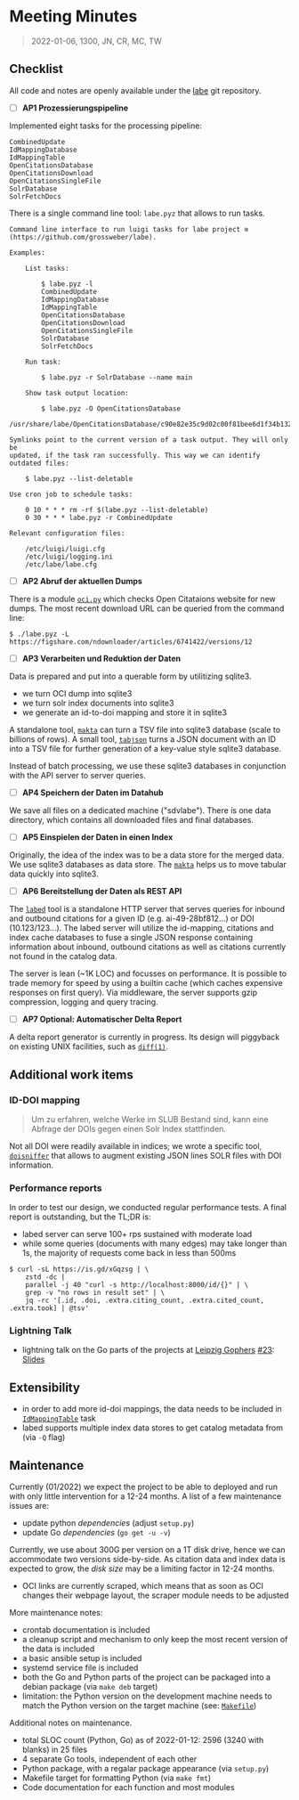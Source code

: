 # Meeting Minutes

> 2022-01-06, 1300, JN, CR, MC, TW

## Checklist

All code and notes are openly available under the
[labe](https://github.com/GROSSWEBER/labe) git repository.

* [ ] **AP1 Prozessierungspipeline**

Implemented eight tasks for the processing pipeline:

```
CombinedUpdate
IdMappingDatabase
IdMappingTable
OpenCitationsDatabase
OpenCitationsDownload
OpenCitationsSingleFile
SolrDatabase
SolrFetchDocs
```

There is a single command line tool: `labe.pyz` that allows to run tasks.

```
Command line interface to run luigi tasks for labe project ≋
(https://github.com/grossweber/labe).

Examples:

    List tasks:

        $ labe.pyz -l
        CombinedUpdate
        IdMappingDatabase
        IdMappingTable
        OpenCitationsDatabase
        OpenCitationsDownload
        OpenCitationsSingleFile
        SolrDatabase
        SolrFetchDocs

    Run task:

        $ labe.pyz -r SolrDatabase --name main

    Show task output location:

        $ labe.pyz -O OpenCitationsDatabase
        /usr/share/labe/OpenCitationsDatabase/c90e82e35c9d02c00f81bee6d1f34b132953398c.db

Symlinks point to the current version of a task output. They will only be
updated, if the task ran successfully. This way we can identify outdated files:

    $ labe.pyz --list-deletable

Use cron job to schedule tasks:

    0 10 * * * rm -rf $(labe.pyz --list-deletable)
    0 30 * * * labe.pyz -r CombinedUpdate

Relevant configuration files:

    /etc/luigi/luigi.cfg
    /etc/luigi/logging.ini
    /etc/labe/labe.cfg

```


* [ ] **AP2 Abruf der aktuellen Dumps**

There is a module
[`oci.py`](https://github.com/GROSSWEBER/labe/blob/main/python/labe/oci.py)
which checks Open Citataions website for new dumps. The most recent download
URL can be queried from the command line:

```
$ ./labe.pyz -L
https://figshare.com/ndownloader/articles/6741422/versions/12
```


* [ ] **AP3 Verarbeiten und Reduktion der Daten**

Data is prepared and put into a querable form by utilitizing sqlite3.

* we turn OCI dump into sqlite3
* we turn solr index documents into sqlite3
* we generate an id-to-doi mapping and store it in sqlite3

A standalone tool,
[`makta`](https://github.com/GROSSWEBER/labe/tree/main/go/ckit#makta) can turn
a TSV file into sqlite3 database (scale to billions of rows). A small tool,
[`tabjson`](https://github.com/GROSSWEBER/labe/tree/main/go/ckit#tabjson) turns
a JSON document with an ID into a TSV file for further generation of a
key-value style sqlite3 database.

Instead of batch processing, we use these sqlite3 databases in conjunction with
the API server to server queries.

* [ ] **AP4 Speichern der Daten im Datahub**

We save all files on a dedicated machine ("sdvlabe"). There is one data
directory, which contains all downloaded files and final databases.

* [ ] **AP5 Einspielen der Daten in einen Index**

Originally, the idea of the index was to be a data store for the merged data.
We use sqlite3 databases as data store. The
[`makta`](https://github.com/GROSSWEBER/labe/tree/main/go/ckit#makta) helps us to move tabular data quickly into sqlite3.

* [ ] **AP6 Bereitstellung der Daten als REST API**

The [`labed`](https://github.com/GROSSWEBER/labe/tree/main/go/ckit#labed) tool
is a standalone HTTP server that serves queries for inbound and outbound
citations for a given ID (e.g. ai-49-28bf812...) or DOI (10.123/123...). The
labed server will utilize the id-mapping, citations and index cache databases
to fuse a single JSON response containing information about inbound, outbound
citations as well as citations currently not found in the catalog data.

The server is lean (~1K LOC) and focusses on performance. It is possible to
trade memory for speed by using a builtin cache (which caches expensive
responses on first query). Via middleware, the server supports gzip
compression, logging and query tracing.

* [ ] **AP7 Optional: Automatischer Delta Report**

A delta report generator is currently in progress. Its design will piggyback
on existing UNIX facilities, such as
[`diff(1)`](https://man7.org/linux/man-pages/man1/diff.1.html).

## Additional work items

### ID-DOI mapping

> Um zu erfahren, welche Werke im SLUB Bestand sind, kann eine Abfrage der DOIs
> gegen einen Solr Index stattfinden.

Not all DOI were readily available in indices; we wrote a specific tool,
[`doisniffer`](https://github.com/GROSSWEBER/labe/tree/main/go/ckit#doisniffer)
that allows to augment existing JSON lines SOLR files with DOI information.

### Performance reports

In order to test our design, we conducted regular performance tests. A final
report is outstanding, but the TL;DR is:

* labed server can serve 100+ rps sustained with moderate load
* while some queries (documents with many edges) may take longer than 1s, the majority of requests come back in less than 500ms

```
$ curl -sL https://is.gd/xGqzsg | \
    zstd -dc |
    parallel -j 40 "curl -s http://localhost:8000/id/{}" | \
    grep -v "no rows in result set" | \
    jq -rc '[.id, .doi, .extra.citing_count, .extra.cited_count, .extra.took] | @tsv'
```

### Lightning Talk

* lightning talk on the Go parts of the projects at [Leipzig
  Gophers](https://golangleipzig.space/)
[#23](https://golangleipzig.space/posts/meetup-23-wrapup/):
[Slides](https://github.com/miku/dwstalk)

## Extensibility

* in order to add more id-doi mappings, the data needs to be included in [`IdMappingTable`](https://github.com/GROSSWEBER/labe/blob/c67474c272cbbc51405bf53eb22d656622547c38/python/labe/tasks.py#L275-L325) task
* labed supports multiple index data stores to get catalog metadata from (via `-Q` flag)

## Maintenance

Currently (01/2022) we expect the project to be able to deployed and run with only little intervention for a 12-24 months. A list of a few maintenance issues are:

* update python *dependencies* (adjust `setup.py`)
* update Go *dependencies* (`go get -u -v`)

Currently, we use about 300G per version on a 1T disk drive, hence we can
accommodate two versions side-by-side. As citation data and index data is
expected to grow, the *disk size* may be a limiting factor in 12-24 months.

* OCI links are currently scraped, which means that as soon as OCI changes their webpage layout, the scraper module needs to be adjusted

More maintenance notes:

* crontab documentation is included
* a cleanup script and mechanism to only keep the most recent version of the data is included
* a basic ansible setup is included
* systemd service file is included
* both the Go and Python parts of the project can be packaged into a debian package (via `make deb` target)
* limitation: the Python version on the development machine needs to match the Python version on the target machine (see: [`Makefile`](https://github.com/GROSSWEBER/labe/blob/c67474c272cbbc51405bf53eb22d656622547c38/python/Makefile#L17-L21))

Additional notes on maintenance.

* total SLOC count (Python, Go) as of 2022-01-12: 2596 (3240 with blanks) in 25 files
* 4 separate Go tools, independent of each other
* Python package, with a regalar package appearance (via `setup.py`)
* Makefile target for formatting Python (via `make fmt`)
* Code documentation for each function and most modules
